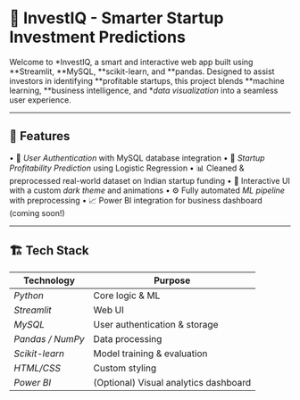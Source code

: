 # 💸 InvestIQ - Smarter Startup Investment Predictions

Welcome to *InvestIQ, a smart and interactive web app built using **Streamlit, **MySQL, **scikit-learn, and **pandas. Designed to assist investors in identifying **profitable startups, this project blends **machine learning, **business intelligence, and **data visualization* into a seamless user experience.

---

## 🚀 Features

•⁠  ⁠🔐 *User Authentication* with MySQL database integration
•⁠  ⁠🧠 *Startup Profitability Prediction* using Logistic Regression
•⁠  ⁠📊 Cleaned & preprocessed real-world dataset on Indian startup funding
•⁠  ⁠🌆 Interactive UI with a custom *dark theme* and animations
•⁠  ⁠⚙️ Fully automated *ML pipeline* with preprocessing
•⁠  ⁠📈 Power BI integration for business dashboard (coming soon!)

---

## 🏗️ Tech Stack

| Technology | Purpose |
|------------|---------|
| *Python* | Core logic & ML |
| *Streamlit* | Web UI |
| *MySQL* | User authentication & storage |
| *Pandas / NumPy* | Data processing |
| *Scikit-learn* | Model training & evaluation |
| *HTML/CSS* | Custom styling |
| *Power BI* | (Optional) Visual analytics dashboard |
